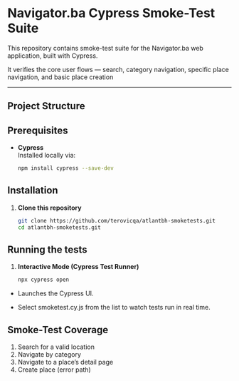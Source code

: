 # Navigator.ba Cypress Smoke-Test Suite

This repository contains smoke-test suite for the Navigator.ba web application, built with Cypress. 

It verifies the core user flows — search, category navigation, specific place navigation, and basic place creation

---

## Project Structure

## Prerequisites

- **Cypress**  
  Installed locally via:
  ```bash
  npm install cypress --save-dev

## Installation

1. **Clone this repository**  
   ```bash
   git clone https://github.com/terovicqa/atlantbh-smoketests.git
   cd atlantbh-smoketests.git

## Running the tests
1. **Interactive Mode (Cypress Test Runner)**  
   ```bash
   npx cypress open

- Launches the Cypress UI.

- Select smoketest.cy.js from the list to watch tests run in real time.

## Smoke-Test Coverage
1. Search for a valid location
2. Navigate by category
3. Navigate to a place’s detail page
4. Create place (error path)
